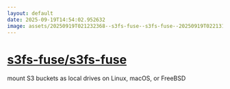 ```yaml
---
layout: default
date: 2025-09-19T14:54:02.952632
image: assets/20250919T021232368--s3fs-fuse--s3fs-fuse--20250919T022131870--cropped.png
---
```


# [s3fs-fuse/s3fs-fuse](https://github.com/s3fs-fuse/s3fs-fuse)

mount S3 buckets as local drives on Linux, macOS, or FreeBSD

